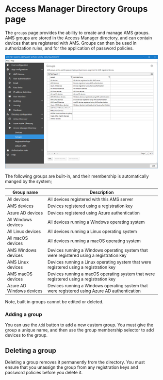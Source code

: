 # Access Manager Directory Groups page

The `groups` page provides the ability to create and manage AMS groups. AMS groups are stored in the Access Manager directory, and can contain devices that are registered with AMS. Groups can then be used in authorization rules, and for the application of password policies.

![](../../images/ui-page-directory-configuration-access-manager-directory-groups.png)

The following groups are built-in, and their membership is automatically manged by the system;

| Group name               | Description                                                                                   |
| ------------------------ | --------------------------------------------------------------------------------------------- |
| All devices              | All devices registered with this AMS server                                                   |
| AMS devices              | Devices registered using a registration key                                                   |
| Azure AD devices         | Devices registered using Azure authentication                                                 |
| All Windows devices      | All devices running a Windows operating system                                                |
| All Linux devices        | All devices running a Linux operating system                                                  |
| All macOS devices        | All devices running a macOS operating system                                                  |
| AMS Windows devices      | Devices running a Windows operating system that were registered using a registration key      |
| AMS Linux devices        | Devices running a Linux operating system that were registered using a registration key        |
| AMS macOS devices        | Devices running a macOS operating system that were registered using a registration key        |
| Azure AD Windows devices | Devices running a Windows operating system that were registered using Azure AD authentication |

Note, built in groups cannot be edited or deleted.

### Adding a group

You can use the `Add` button to add a new custom group. You must give the group a unique name, and then use the group membership selector to add devices to the group.

## Deleting a group

Deleting a group removes it permanently from the directory. You must ensure that you unassign the group from any registration keys and password policies before you delete it.

